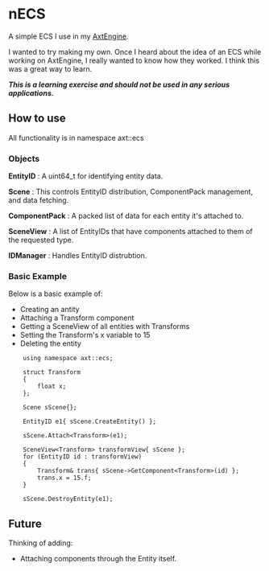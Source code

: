 # nECS

A simple ECS I use in my [AxtEngine](https://github.com/dubtcs/AxtEngine).

I wanted to try making my own. Once I heard about the idea of an ECS while working on AxtEngine, I really wanted to know how they worked. I think this was a great way to learn.

***This is a learning exercise and should not be used in any serious applications.***

## How to use

All functionality is in namespace axt::ecs

### Objects

**EntityID** : A uint64_t for identifying entity data.

**Scene** : This controls EntityID distribution, ComponentPack management, and data fetching.

**ComponentPack** : A packed list of data for each entity it's attached to.

**SceneView** : A list of EntityIDs that have components attached to them of the requested type.

**IDManager** : Handles EntityID distrubtion.

### Basic Example

Below is a basic example of:

 - Creating an antity
 - Attaching a Transform component
 - Getting a SceneView of all entities with Transforms
 - Setting the Transform's x variable to 15
 - Deleting the entity

```
	using namespace axt::ecs;

	struct Transform
	{
		float x;
	};

	Scene sScene{};

	EntityID e1{ sScene.CreateEntity() };

	sScene.Attach<Transform>(e1);

	SceneView<Transform> transformView{ sScene };
	for (EntityID id : transformView)
	{
		Transform& trans{ sScene->GetComponent<Transform>(id) };
		trans.x = 15.f;
	}

	sScene.DestroyEntity(e1);
```

## Future

Thinking of adding:
 - Attaching components through the Entity itself.
